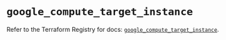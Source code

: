 # `google_compute_target_instance`

Refer to the Terraform Registry for docs: [`google_compute_target_instance`](https://registry.terraform.io/providers/hashicorp/google/6.45.0/docs/resources/compute_target_instance).
